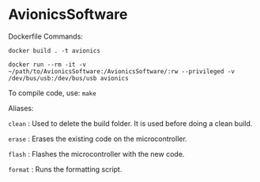 # AvionicsSoftware

Dockerfile Commands:
```
docker build . -t avionics

docker run --rm -it -v ~/path/to/AvionicsSoftware:/AvionicsSoftware/:rw --privileged -v /dev/bus/usb:/dev/bus/usb avionics
```

To compile code, use: ``make``

Aliases:

``clean`` : Used to delete the build folder. It is used before doing a clean build.

``erase`` : Erases the existing code on the microcontroller.

``flash`` : Flashes the microcontroller with the new code.

``format`` : Runs the formatting script.
